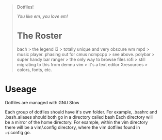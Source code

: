 >Dotfiles!
>
>*You like em, you love em!*
>
># The Roster #
>bach > the legend
>i3 > totally unique and very obscure wm
>mpd > music player. phasing out for cmus
>ncmpcpp > see above.
>polybar > super handy bar
>ranger > the only way to browse files
>rofi > still migrating to this from demnu
>vim > it's a text editor
>Xresources > colors, fonts, etc.

# Useage #

Dotfiles are managed with GNU Stow

Each group of dotfiles should have it's own folder.
For example, .bashrc and .bash_aliases should both go in a directory called bash
Each directory will be a mirror of the home directory.
For example, within the vim directory there will be a vim/.config directory,
where the vim dotfiles found in ~/.config go.
